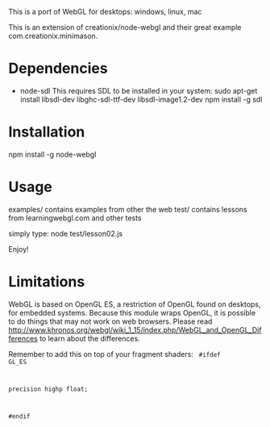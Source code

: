 This is a port of WebGL for desktops: windows, linux, mac

This is an extension of creationix/node-webgl and their great example com.creationix.minimason.

Dependencies
============
- node-sdl
This requires SDL to be installed in your system: 
sudo apt-get install libsdl-dev libghc-sdl-ttf-dev libsdl-image1.2-dev
npm install -g sdl

Installation
============
npm install -g node-webgl

Usage
=====
examples/   contains examples from other the web
test/       contains lessons from learningwebgl.com and other tests

simply type: node test/lesson02.js

Enjoy!

Limitations
===========
WebGL is based on OpenGL ES, a restriction of OpenGL found on desktops, for embedded systems.
Because this module wraps OpenGL, it is possible to do things that may not work on web browsers. 
Please read http://www.khronos.org/webgl/wiki_1_15/index.php/WebGL_and_OpenGL_Differences 
to learn about the differences.

Remember to add this on top of your fragment shaders:
<code>
\#ifdef GL_ES

precision highp float;

\#endif
</code>